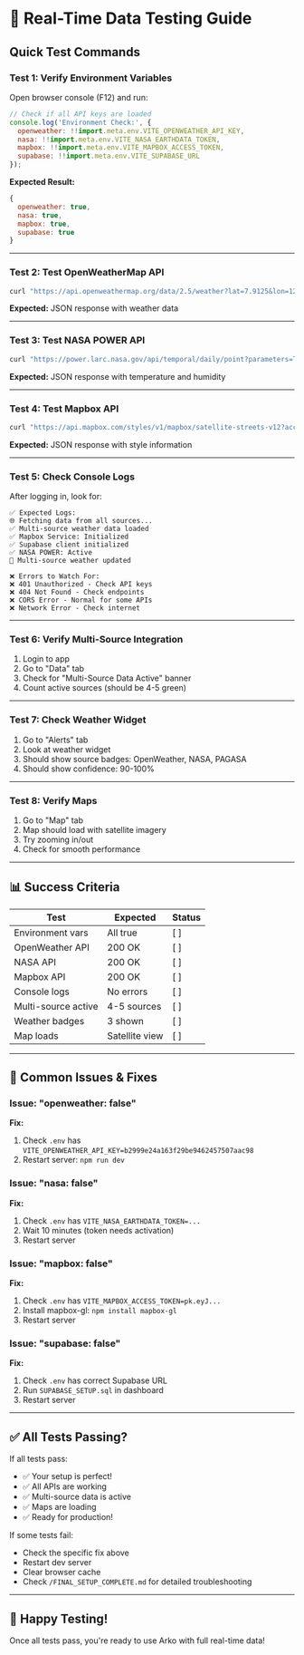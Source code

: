 # 🧪 Real-Time Data Testing Guide

## Quick Test Commands

### **Test 1: Verify Environment Variables**

Open browser console (F12) and run:

```javascript
// Check if all API keys are loaded
console.log('Environment Check:', {
  openweather: !!import.meta.env.VITE_OPENWEATHER_API_KEY,
  nasa: !!import.meta.env.VITE_NASA_EARTHDATA_TOKEN,
  mapbox: !!import.meta.env.VITE_MAPBOX_ACCESS_TOKEN,
  supabase: !!import.meta.env.VITE_SUPABASE_URL
});
```

**Expected Result:**
```javascript
{
  openweather: true,
  nasa: true,
  mapbox: true,
  supabase: true
}
```

---

### **Test 2: Test OpenWeatherMap API**

```bash
curl "https://api.openweathermap.org/data/2.5/weather?lat=7.9125&lon=125.0864&appid=b2999e24a163f29be9462457507aac98&units=metric"
```

**Expected:** JSON response with weather data

---

### **Test 3: Test NASA POWER API**

```bash
curl "https://power.larc.nasa.gov/api/temporal/daily/point?parameters=T2M,RH2M&community=RE&longitude=125.0864&latitude=7.9125&start=20250103&end=20250104&format=JSON"
```

**Expected:** JSON response with temperature and humidity

---

### **Test 4: Test Mapbox API**

```bash
curl "https://api.mapbox.com/styles/v1/mapbox/satellite-streets-v12?access_token=pk.eyJ1Ijoia3Jpc3RvZmZlMSIsImEiOiJjbWdiemdpZ3UxODduMm1zZzJlMTY2cjA5In0.IHfQZ6OzKdI3-DuqoYnA1g"
```

**Expected:** JSON response with style information

---

### **Test 5: Check Console Logs**

After logging in, look for:

```
✅ Expected Logs:
🌐 Fetching data from all sources...
✅ Multi-source weather data loaded
✅ Mapbox Service: Initialized
✅ Supabase client initialized
✅ NASA POWER: Active
🔄 Multi-source weather updated

❌ Errors to Watch For:
❌ 401 Unauthorized - Check API keys
❌ 404 Not Found - Check endpoints
❌ CORS Error - Normal for some APIs
❌ Network Error - Check internet
```

---

### **Test 6: Verify Multi-Source Integration**

1. Login to app
2. Go to "Data" tab
3. Check for "Multi-Source Data Active" banner
4. Count active sources (should be 4-5 green)

---

### **Test 7: Check Weather Widget**

1. Go to "Alerts" tab
2. Look at weather widget
3. Should show source badges: OpenWeather, NASA, PAGASA
4. Should show confidence: 90-100%

---

### **Test 8: Verify Maps**

1. Go to "Map" tab
2. Map should load with satellite imagery
3. Try zooming in/out
4. Check for smooth performance

---

## 📊 Success Criteria

| Test | Expected | Status |
|------|----------|--------|
| Environment vars | All true | [ ] |
| OpenWeather API | 200 OK | [ ] |
| NASA API | 200 OK | [ ] |
| Mapbox API | 200 OK | [ ] |
| Console logs | No errors | [ ] |
| Multi-source active | 4-5 sources | [ ] |
| Weather badges | 3 shown | [ ] |
| Map loads | Satellite view | [ ] |

---

## 🐛 Common Issues & Fixes

### **Issue: "openweather: false"**

**Fix:**
1. Check `.env` has `VITE_OPENWEATHER_API_KEY=b2999e24a163f29be9462457507aac98`
2. Restart server: `npm run dev`

### **Issue: "nasa: false"**

**Fix:**
1. Check `.env` has `VITE_NASA_EARTHDATA_TOKEN=...`
2. Wait 10 minutes (token needs activation)
3. Restart server

### **Issue: "mapbox: false"**

**Fix:**
1. Check `.env` has `VITE_MAPBOX_ACCESS_TOKEN=pk.eyJ...`
2. Install mapbox-gl: `npm install mapbox-gl`
3. Restart server

### **Issue: "supabase: false"**

**Fix:**
1. Check `.env` has correct Supabase URL
2. Run `SUPABASE_SETUP.sql` in dashboard
3. Restart server

---

## ✅ All Tests Passing?

If all tests pass:
- ✅ Your setup is perfect!
- ✅ All APIs are working
- ✅ Multi-source data is active
- ✅ Maps are loading
- ✅ Ready for production!

If some tests fail:
- Check the specific fix above
- Restart dev server
- Clear browser cache
- Check `/FINAL_SETUP_COMPLETE.md` for detailed troubleshooting

---

## 🎉 Happy Testing!

Once all tests pass, you're ready to use Arko with full real-time data!